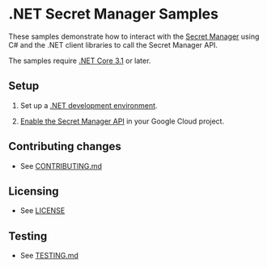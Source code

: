 # .NET Secret Manager Samples

These samples demonstrate how to interact with the [Secret Manager][secretmanager] using C# and
the .NET client libraries to call the Secret Manager API.

The samples require [.NET Core 3.1][net-core] or later.

## Setup

1.  Set up a [.NET development environment](https://cloud.google.com/dotnet/docs/setup).

1.  [Enable the Secret Manager API][enable-api] in your Google Cloud project.


## Contributing changes

* See [CONTRIBUTING.md](../../../CONTRIBUTING.md)


## Licensing

* See [LICENSE](../../../LICENSE)


## Testing

* See [TESTING.md](../../../TESTING.md)


[secretmanager]: https://cloud.google.com/secret-manager
[enable-api]: https://console.cloud.google.com/flows/enableapi?apiid=secretmanager.googleapis.com
[net-core]: https://www.microsoft.com/net/core
